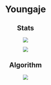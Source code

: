 <div align='center'>

# Youngaje

## Stats

![](https://github-readme-stats.vercel.app/api?username=hwangyoungjae&show_icons=true&theme=swift)

![](https://github-readme-stats.vercel.app/api/top-langs/?username=hwangyoungjae&layout=compact&theme=swift)


## Algorithm
![](https://leetcard.jacoblin.cool/dudwo56)

</div>


